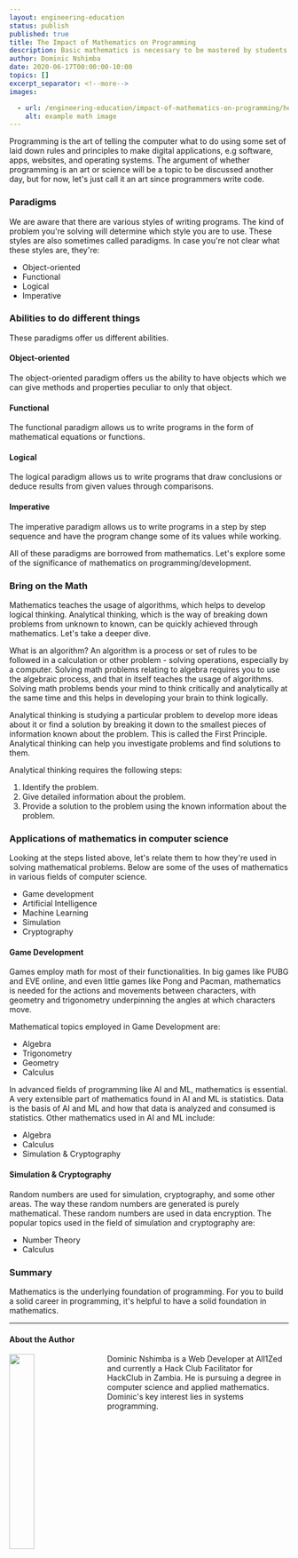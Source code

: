 ```yaml
---
layout: engineering-education
status: publish
published: true
title: The Impact of Mathematics on Programming
description: Basic mathematics is necessary to be mastered by students taking a programming subject because it can promote problem solving and algorithmic thinking skills.
author: Dominic Nshimba
date: 2020-06-17T00:00:00-10:00
topics: []
excerpt_separator: <!--more-->
images:

  - url: /engineering-education/impact-of-mathematics-on-programming/hero.jpg
    alt: example math image
---
```

Programming is the art of telling the computer what to do using some set of laid down rules and principles to make digital applications, e.g software, apps, websites, and operating systems. The argument of whether programming is an art or science will be a topic to be discussed another day, but for now, let's just call it an art since programmers write code.

<!--more-->
### Paradigms
We are aware that there are various styles of writing programs. The kind of problem you're solving will determine which style you are to use. These styles are also sometimes called paradigms. In case you're not clear what these styles are, they're:

- Object-oriented
- Functional
- Logical
- Imperative

### Abilities to do different things
These paradigms offer us different abilities.

#### Object-oriented
The object-oriented paradigm offers us the ability to have objects which we can give methods and properties peculiar to only that object.

#### Functional
The functional paradigm allows us to write programs in the form of mathematical equations or functions.

#### Logical
The logical paradigm allows us to write programs that draw conclusions or deduce results from given values through comparisons.

#### Imperative
The imperative paradigm allows us to write programs in a step by step sequence and have the program change some of its values while working.

All of these paradigms are borrowed from mathematics. Let's explore some of the significance of mathematics on programming/development.

### Bring on the Math
Mathematics teaches the usage of algorithms, which helps to develop logical thinking. Analytical thinking, which is the way of breaking down problems from unknown to known, can be quickly achieved through mathematics. Let's take a deeper dive.

What is an algorithm? An algorithm is a process or set of rules to be followed in a calculation or other problem - solving operations, especially by a computer. Solving math problems relating to algebra requires you to use the algebraic process, and that in itself teaches the usage of algorithms.
Solving math problems bends your mind to think critically and analytically at the same time and this helps in developing your brain to think logically.

Analytical thinking is studying a particular problem to develop more ideas about it or find a solution by breaking it down to the smallest pieces of information known about the problem. This is called the First Principle. Analytical thinking can help you investigate problems and find solutions to them.

Analytical thinking requires the following steps:
1. Identify the problem.
2. Give detailed information about the problem.
3. Provide a solution to the problem using the known information about the problem.

### Applications of mathematics in computer science
Looking at the steps listed above, let's relate them to how they're used in solving mathematical problems. Below are some of the uses of mathematics in various fields of computer science.

- Game development
- Artificial Intelligence
- Machine Learning
- Simulation
- Cryptography


#### Game Development
Games employ math for most of their functionalities. In big games like PUBG and EVE online, and even little games like Pong and Pacman, mathematics is needed for the actions and movements between characters, with geometry and trigonometry underpinning the angles at which characters move.

Mathematical topics employed in Game Development are:
- Algebra
- Trigonometry
- Geometry
- Calculus

In advanced fields of programming like AI and ML, mathematics is essential. A very extensible part of mathematics found in AI and ML is statistics. Data is the basis of AI and ML and how that data is analyzed and consumed is statistics. Other mathematics used in AI and ML include:
- Algebra
- Calculus
- Simulation & Cryptography

#### Simulation & Cryptography
Random numbers are used for simulation, cryptography, and some other areas. The way these random numbers are generated is purely mathematical. These random numbers are used in data encryption. The popular topics used in the field of simulation and cryptography are:
- Number Theory
- Calculus

### Summary
Mathematics is the underlying foundation of programming. For you to build a solid career in programming, it's helpful to have a solid foundation in mathematics.

---

#### About the Author
<img style="float: left; padding-right: 5%; margin-bottom: 10px; width:30%;" src="/engineering-education/authors/dominic-nshimba/avatar.jpg">Dominic Nshimba is a Web Developer at All1Zed and currently a Hack Club Facilitator for HackClub in Zambia. He is pursuing a degree in computer science and applied mathematics. Dominic's key interest lies in systems programming.
